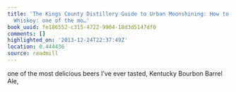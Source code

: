 ```yaml
---
title: 'The Kings County Distillery Guide to Urban Moonshining: How to Make and Drink
  Whiskey: one of the mo…'
book_uuid: fe186552-c315-4722-9904-18d3d5147df0
comments: []
highlighted_on: '2013-12-24T22:37:49Z'
location: 0.444436
source: readmill
---
```


one of the most delicious beers I’ve ever tasted, Kentucky Bourbon Barrel Ale,